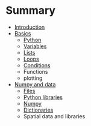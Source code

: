 # Summary

* [Introduction](README.md)
* [Basics](part1/readme.md)
   * [Python](part1/pythonmd.md)
   * [Variables](part1/variables.md)
   * [Lists](part1/lists.md)
   * [Loops](part1/testfilemd.md)
   * [Conditions](part1/conditions.md)
   * Functions
   * plotting
* [Numpy and data](part2/readmemd.md)
   * [Files](part2/files.md)
   * [Python libraries](part2/libraries.md)
   * [Numpy](part2/numpy.md)
   * [Dictionaries](part2/dictionaries.md)
   * Spatial data and libraries

